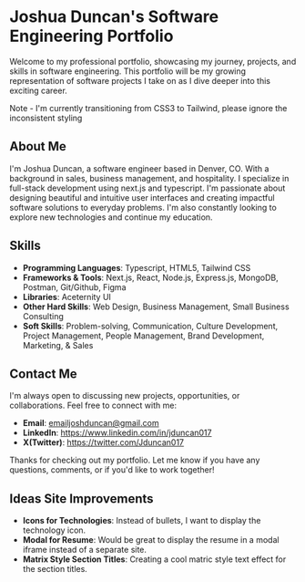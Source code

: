 # Joshua Duncan's Software Engineering Portfolio

Welcome to my professional portfolio, showcasing my journey, projects, and skills in software engineering. This portfolio will be my growing representation of software projects I take on as I dive deeper into this exciting career.

Note - I'm currently transitioning from CSS3 to Tailwind, please ignore the inconsistent styling

## About Me

I'm Joshua Duncan, a software engineer based in Denver, CO. With a background in sales, business management, and hospitality. I specialize in full-stack development using next.js and typescript. I'm passionate about designing beautiful and intuitive user interfaces and creating impactful software solutions to everyday problems. I'm also constantly looking to explore new technologies and continue my education.

## Skills

- **Programming Languages**: Typescript, HTML5, Tailwind CSS
- **Frameworks & Tools**: Next.js, React, Node.js, Express.js, MongoDB, Postman, Git/Github, Figma
- **Libraries**: Aceternity UI
- **Other Hard Skills**: Web Design, Business Management, Small Business Consulting
- **Soft Skills**: Problem-solving, Communication, Culture Development, Project Management, People Management, Brand Development, Marketing, & Sales

## Contact Me

I'm always open to discussing new projects, opportunities, or collaborations. Feel free to connect with me:

- **Email**: emailjoshduncan@gmail.com
- **LinkedIn**: https://www.linkedin.com/in/jduncan017
- **X(Twitter)**: https://twitter.com/Jduncan017

Thanks for checking out my portfolio. Let me know if you have any questions, comments, or if you'd like to work together!

## Ideas Site Improvements

- **Icons for Technologies**: Instead of bullets, I want to display the technology icon.
- **Modal for Resume**: Would be great to display the resume in a modal iframe instead of a separate site.
- **Matrix Style Section Titles**: Creating a cool matric style text effect for the section titles.
